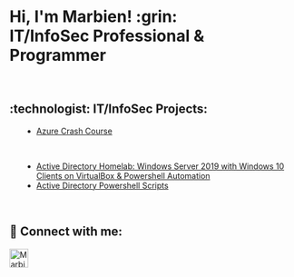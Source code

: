 <h1>Hi, I'm Marbien! :grin: <br/>IT/InfoSec Professional & Programmer</h1><br/>

<h2>:technologist: IT/InfoSec Projects:</h2>
<ul style="list-style-type:circle">
  <ul style="list-style-type:disc">
    <li><a href="">Azure Crash Course</a>
  </ul>
</ul><br/>

<ul style="list-style-type:circle">
  <ul style="list-style-type:disc">
    <li><a href="">Active Directory Homelab: Windows Server 2019 with Windows 10 Clients on VirtualBox & Powershell Automation</a>
    <li><a href="">Active Directory Powershell Scripts</a></li>
  </ul>
</ul><br/>

<h2> 🤳 Connect with me:</h2>
<a href="https://www.linkedin.com/in/marbien-jimeno-488933123/"><img align="left" alt="Marbien Jimeno LinkedIn link" width="33px" src="https://cdn.jsdelivr.net/npm/simple-icons@v3/icons/linkedin.svg"/></a>


